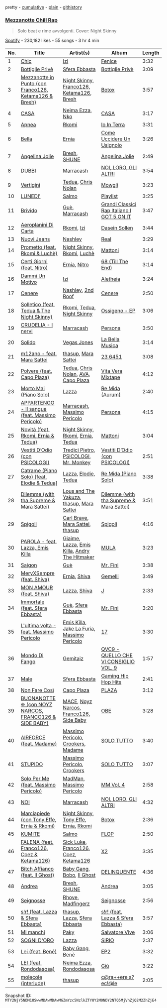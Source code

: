 pretty - [cumulative](/playlists/cumulative/37i9dQZF1DX37pZLd58ED5.md) - [plain](/playlists/plain/37i9dQZF1DX37pZLd58ED5) - [githistory](https://github.githistory.xyz/mackorone/spotify-playlist-archive/blob/main/playlists/plain/37i9dQZF1DX37pZLd58ED5)

### [Mezzanotte Chill Rap](https://open.spotify.com/playlist/37i9dQZF1DX37pZLd58ED5)

> Solo beat e rime avvolgenti\. Cover: Night Skinny

[Spotify](https://open.spotify.com/user/spotify) - 230,182 likes - 55 songs - 3 hr 4 min

| No. | Title | Artist(s) | Album | Length |
|---|---|---|---|---|
| 1 | [Chic](https://open.spotify.com/track/7jUJ2RmT4PFHHq4goMWqm3) | [Izi](https://open.spotify.com/artist/6289Bbkkk3gaCbh1K7Rv8F) | [Fenice](https://open.spotify.com/album/4Ff34a4maeLObapIe4K89I) | 3:32 |
| 2 | [Bottiglie Privè](https://open.spotify.com/track/3E2KP5AWn6Wx0NcPstzKeo) | [Sfera Ebbasta](https://open.spotify.com/artist/23TFHmajVfBtlRx5MXqgoz) | [Bottiglie Privè](https://open.spotify.com/album/0vu1M0rGdZ7yR34KwyEmrj) | 3:09 |
| 3 | [Mezzanotte in Punto \(con Franco126, Ketama126 & Bresh\)](https://open.spotify.com/track/4HPnwAsUMcudDgVCNLOzum) | [Night Skinny](https://open.spotify.com/artist/2E6AK3UPEGCvjnzuygCh2h), [Franco126](https://open.spotify.com/artist/2KkO9uXHF9BVNJASjLekAc), [Ketama126](https://open.spotify.com/artist/0pSx3asj3usz5PRt8COo0E), [Bresh](https://open.spotify.com/artist/7FeObngbQ0GY3SojNwKdKn) | [Botox](https://open.spotify.com/album/1CjtjrWyjx2eT5OejciTVr) | 3:57 |
| 4 | [CASA](https://open.spotify.com/track/4YhH8TVZAe2AUaz2oigGeQ) | [Neima Ezza](https://open.spotify.com/artist/754BUADwzMYecBgOoBaetK), [Nko](https://open.spotify.com/artist/4kTOsBwxhA2Sn4PSs7PqnN) | [CASA](https://open.spotify.com/album/60up5WdoThgFRGkyZVIlIq) | 3:17 |
| 5 | [Apnea](https://open.spotify.com/track/3lZfZpZmxkafEMi9doo7Of) | [Rkomi](https://open.spotify.com/artist/056KMTw6IztdQjBmFfVyO3) | [Io In Terra](https://open.spotify.com/album/7qs6R874LFaGWVVrPTELXc) | 3:31 |
| 6 | [Bella](https://open.spotify.com/track/7CxLQIq4kIq8P8UwemcKfX) | [Ernia](https://open.spotify.com/artist/3fhMfkPPzksWuw0hEm4ldm) | [Come Uccidere Un Usignolo](https://open.spotify.com/album/2MEJwoXq5hRxCU2vzOhwIp) | 3:26 |
| 7 | [Angelina Jolie](https://open.spotify.com/track/0tD4EXZRm1JGDYWtKYFLWK) | [Bresh](https://open.spotify.com/artist/7FeObngbQ0GY3SojNwKdKn), [SHUNE](https://open.spotify.com/artist/5YV5crRpcdknHgEzystZHr) | [Angelina Jolie](https://open.spotify.com/album/6sE81aPV364gLYtUBwgzwR) | 2:49 |
| 8 | [DUBBI](https://open.spotify.com/track/4gxRyOZefp95AXZFaztdtO) | [Marracash](https://open.spotify.com/artist/5AZuEF0feCXMkUCwQiQlW7) | [NOI, LORO, GLI ALTRI](https://open.spotify.com/album/0rgggvSYGSms079nUlcAGX) | 3:54 |
| 9 | [Vertigini](https://open.spotify.com/track/1Oou7m2VuxCDSOdqsu07TU) | [Tedua](https://open.spotify.com/artist/1AgAVqo74e2q4FVvg0xpT7), [Chris Nolan](https://open.spotify.com/artist/1xsYReh7zhty26wD4tprKh) | [Mowgli](https://open.spotify.com/album/2F4YVNFy52kTEGDXdeYiZX) | 3:23 |
| 10 | [LUNEDI'](https://open.spotify.com/track/1VNARx6Sm6ZYAsDMCGiU1B) | [Salmo](https://open.spotify.com/artist/3hBQ4zniNdQf1cqqo6hzuW) | [Playlist](https://open.spotify.com/album/5F6r4JU7TdqI8YOWzj6Fyn) | 3:25 |
| 11 | [Brivido](https://open.spotify.com/track/52dGHpZuhlsB28gV4z6MSv) | [Guè](https://open.spotify.com/artist/7F2utINZ6tSokSiZTQBE27), [Marracash](https://open.spotify.com/artist/5AZuEF0feCXMkUCwQiQlW7) | [Grandi Classici Rap Italiano I GOT 5 ON IT](https://open.spotify.com/album/1lCXo2TP1ryw3AsaTgwDac) | 3:47 |
| 12 | [Aeroplanini Di Carta](https://open.spotify.com/track/5lSUBOoR69N6lbwGySVdSr) | [Rkomi](https://open.spotify.com/artist/056KMTw6IztdQjBmFfVyO3), [Izi](https://open.spotify.com/artist/6289Bbkkk3gaCbh1K7Rv8F) | [Dasein Sollen](https://open.spotify.com/album/4cpbVkMPzHjWZajKY53SKJ) | 3:44 |
| 13 | [Nuovi Jeans](https://open.spotify.com/track/0N1pKkjhVwKZWFLF47R1tv) | [Nashley](https://open.spotify.com/artist/5RiGhrEoM1SBjZoY25lCfe) | [Real](https://open.spotify.com/album/46DpgdlcIIF9poWbkKmQFc) | 3:29 |
| 14 | [Prometto \(feat\. Rkomi & Luchè\)](https://open.spotify.com/track/35DgCphwTxRkI2jUec0mWA) | [Night Skinny](https://open.spotify.com/artist/2E6AK3UPEGCvjnzuygCh2h), [Rkomi](https://open.spotify.com/artist/056KMTw6IztdQjBmFfVyO3), [Luchè](https://open.spotify.com/artist/3yiEJ9SByXZMXTwaKdVFN4) | [Mattoni](https://open.spotify.com/album/1l1cFQQfIbsDDbPavkCosf) | 3:14 |
| 15 | [Certi Giorni \(feat\. Nitro\)](https://open.spotify.com/track/4nvsA575k8HrEjdQ78Ymvi) | [Ernia](https://open.spotify.com/artist/3fhMfkPPzksWuw0hEm4ldm), [Nitro](https://open.spotify.com/artist/6jQZzWW3JlEtcRDSzFVKSP) | [68 \(Till The End\)](https://open.spotify.com/album/1F6aVwr0raeSt5YT02hARW) | 3:14 |
| 16 | [Dammi Un Motivo](https://open.spotify.com/track/32ixEZaSA1ZMrKOYInRbeP) | [Izi](https://open.spotify.com/artist/6289Bbkkk3gaCbh1K7Rv8F) | [Aletheia](https://open.spotify.com/album/2FT4zvCc1vD2JdW8usqezZ) | 3:24 |
| 17 | [Cenere](https://open.spotify.com/track/45xyKCey4BM3fMeFEsF1Hp) | [Nashley](https://open.spotify.com/artist/5RiGhrEoM1SBjZoY25lCfe), [2nd Roof](https://open.spotify.com/artist/1eznSku2RY9VSvkhWxXdmx) | [Cenere](https://open.spotify.com/album/1lrhX79POrz4wSmgD4aeGg) | 2:50 |
| 18 | [Solletico \(feat\. Tedua & The Night Skinny\)](https://open.spotify.com/track/6gan8nbS78t2sUy0M9UpAX) | [Rkomi](https://open.spotify.com/artist/056KMTw6IztdQjBmFfVyO3), [Tedua](https://open.spotify.com/artist/1AgAVqo74e2q4FVvg0xpT7), [Night Skinny](https://open.spotify.com/artist/2E6AK3UPEGCvjnzuygCh2h) | [Ossigeno \- EP](https://open.spotify.com/album/0eAgD8ueJfUud98yLZ612P) | 3:06 |
| 19 | [CRUDELIA \- I nervi](https://open.spotify.com/track/5dsz7MTrNdN9aMTrnp7sOG) | [Marracash](https://open.spotify.com/artist/5AZuEF0feCXMkUCwQiQlW7) | [Persona](https://open.spotify.com/album/3ZOt77e63uMgJXU7xcFpqu) | 3:50 |
| 20 | [Solido](https://open.spotify.com/track/2gPENupbdW8MMPijDovU4a) | [Vegas Jones](https://open.spotify.com/artist/4b3MWJACM6T1QwGKoFe7pp) | [La Bella Musica](https://open.spotify.com/album/42tTqiNZ6vqy1qaTdXyp0J) | 3:14 |
| 21 | [m12ano \- feat\. Mara Sattei](https://open.spotify.com/track/0LfMuWu6FKNSDHEoxHu9iK) | [thasup](https://open.spotify.com/artist/19i93sA0D7yS9dYoVNBqAA), [Mara Sattei](https://open.spotify.com/artist/0zoMmzmyi8N8LwzhyXPvtk) | [23 6451](https://open.spotify.com/album/42wflBbrb9OchJfd3qiGRO) | 3:08 |
| 22 | [Polvere \(feat\. Capo Plaza\)](https://open.spotify.com/track/0ZzXPo0gS5h718w7WErG44) | [Tedua](https://open.spotify.com/artist/1AgAVqo74e2q4FVvg0xpT7), [Chris Nolan](https://open.spotify.com/artist/1xsYReh7zhty26wD4tprKh), [AVA](https://open.spotify.com/artist/7zPS3i8YJBNeDcqXUHfCMr), [Capo Plaza](https://open.spotify.com/artist/5SulO4l40qDuV9zUGLZx7n) | [Vita Vera Mixtape](https://open.spotify.com/album/3TjYHhJBeXCyoG0mmsTZd9) | 4:12 |
| 23 | [Morto Mai \(Piano Solo\)](https://open.spotify.com/track/4vuQhmBVvyy4Zau0Ypv738) | [Lazza](https://open.spotify.com/artist/0jdNdfi4vAuVi7a6cPDFBM) | [Re Mida \(Aurum\)](https://open.spotify.com/album/18oJqI5kIQ5lwDvpdlny99) | 2:40 |
| 24 | [APPARTENGO \- Il sangue \(feat\. Massimo Pericolo\)](https://open.spotify.com/track/3A22uqfe8OfNkeqJj4Fmc1) | [Marracash](https://open.spotify.com/artist/5AZuEF0feCXMkUCwQiQlW7), [Massimo Pericolo](https://open.spotify.com/artist/1El4YQA8oCXX7ynFSxRTFq) | [Persona](https://open.spotify.com/album/3ZOt77e63uMgJXU7xcFpqu) | 4:15 |
| 25 | [Novità \(feat\. Rkomi, Ernia & Tedua\)](https://open.spotify.com/track/0hkY6Je3FYVPCCLZNtPKhH) | [Night Skinny](https://open.spotify.com/artist/2E6AK3UPEGCvjnzuygCh2h), [Rkomi](https://open.spotify.com/artist/056KMTw6IztdQjBmFfVyO3), [Ernia](https://open.spotify.com/artist/3fhMfkPPzksWuw0hEm4ldm), [Tedua](https://open.spotify.com/artist/1AgAVqo74e2q4FVvg0xpT7) | [Mattoni](https://open.spotify.com/album/1l1cFQQfIbsDDbPavkCosf) | 3:04 |
| 26 | [Vestiti D’Odio \(con PSICOLOGI\)](https://open.spotify.com/track/3NLE4ioQE8aWxoJjk2IQTC) | [Tredici Pietro](https://open.spotify.com/artist/0RENwV6Phsp2y8nnFJ54UC), [PSICOLOGI](https://open.spotify.com/artist/0fskdccy6fvnWMNMNPqEro), [Mr\. Monkey](https://open.spotify.com/artist/1sHljqzdPCaYRcFrkHW8if) | [Vestiti D’Odio \(con PSICOLOGI\)](https://open.spotify.com/album/00yrlb5Oun1DVBxkAwthTx) | 2:51 |
| 27 | [Catrame \(Piano Solo\) \[feat\. Elodie & Tedua\]](https://open.spotify.com/track/4pDkYM6khFgQTqS8V0RNBB) | [Lazza](https://open.spotify.com/artist/0jdNdfi4vAuVi7a6cPDFBM), [Elodie](https://open.spotify.com/artist/7GgpsUpkj3olseoaTY7TEY), [Tedua](https://open.spotify.com/artist/1AgAVqo74e2q4FVvg0xpT7) | [Re Mida \(Piano Solo\)](https://open.spotify.com/album/7hO0SatbllbcKx7aaOEnHd) | 3:38 |
| 28 | [Dilemme \(with tha Supreme & Mara Sattei\)](https://open.spotify.com/track/1Whf2ZaesM1gXlU0z3Fslt) | [Lous and The Yakuza](https://open.spotify.com/artist/2HPiMwJktBXqakN0hnON2R), [thasup](https://open.spotify.com/artist/19i93sA0D7yS9dYoVNBqAA), [Mara Sattei](https://open.spotify.com/artist/0zoMmzmyi8N8LwzhyXPvtk) | [Dilemme \(with tha Supreme & Mara Sattei\)](https://open.spotify.com/album/58UfZvPf388nNXT6nnszRp) | 3:51 |
| 29 | [Spigoli](https://open.spotify.com/track/1XQvMjA9IiIx1lAiTHSxQi) | [Carl Brave](https://open.spotify.com/artist/29nrwultxQ8jENVmXoyMqK), [Mara Sattei](https://open.spotify.com/artist/0zoMmzmyi8N8LwzhyXPvtk), [thasup](https://open.spotify.com/artist/19i93sA0D7yS9dYoVNBqAA) | [Spigoli](https://open.spotify.com/album/7d2mx3ECVdcvoLFLXrx8Qo) | 4:16 |
| 30 | [PAROLA \- feat\. Lazza, Emis Killa](https://open.spotify.com/track/2tQ7vPjN88wkQl5hSNSbVF) | [Giaime](https://open.spotify.com/artist/3sC3sCpqSYClSdKez9Rs6k), [Lazza](https://open.spotify.com/artist/0jdNdfi4vAuVi7a6cPDFBM), [Emis Killa](https://open.spotify.com/artist/6FtwCmLY6L1sqvjaQ2lV6G), [Andry The Hitmaker](https://open.spotify.com/artist/6hb3ftxbKAFsOiNCdFbyzJ) | [MULA](https://open.spotify.com/album/3eDMLC0gVgI6K1O9oMc686) | 3:23 |
| 31 | [Saigon](https://open.spotify.com/track/0nd1tWz1bmTQ2ObCnZCLV9) | [Guè](https://open.spotify.com/artist/7F2utINZ6tSokSiZTQBE27) | [Mr\. Fini](https://open.spotify.com/album/7C9m0DdXdl0Z92bmv45BpX) | 3:38 |
| 32 | [MeryXSempre \(feat\. Shiva\)](https://open.spotify.com/track/4n5omnB5GcKuHhkVZWv1Ih) | [Ernia](https://open.spotify.com/artist/3fhMfkPPzksWuw0hEm4ldm), [Shiva](https://open.spotify.com/artist/2K5nCggbhSZ00YCYP5qkZS) | [Gemelli](https://open.spotify.com/album/3LXvt5r3boBy4sQQpxmsi9) | 3:49 |
| 33 | [MON AMOUR \(feat\. Shiva\)](https://open.spotify.com/track/4IQpT8aOGChYX4ORMOW0YY) | [Lazza](https://open.spotify.com/artist/0jdNdfi4vAuVi7a6cPDFBM), [Shiva](https://open.spotify.com/artist/2K5nCggbhSZ00YCYP5qkZS) | [J](https://open.spotify.com/album/4vCqEvwOICd6NwnsuhWzUO) | 2:33 |
| 34 | [Immortale \(feat\. Sfera Ebbasta\)](https://open.spotify.com/track/2bF1qPRPlrODKWFMGtQXq1) | [Guè](https://open.spotify.com/artist/7F2utINZ6tSokSiZTQBE27), [Sfera Ebbasta](https://open.spotify.com/artist/23TFHmajVfBtlRx5MXqgoz) | [Mr\. Fini](https://open.spotify.com/album/7C9m0DdXdl0Z92bmv45BpX) | 3:20 |
| 35 | [L'ultima volta \- feat\. Massimo Pericolo](https://open.spotify.com/track/3rOw9WmYFCRLHTRcbOjhUl) | [Emis Killa](https://open.spotify.com/artist/6FtwCmLY6L1sqvjaQ2lV6G), [Jake La Furia](https://open.spotify.com/artist/6JFRI91YaCXREGQYzHSnUH), [Massimo Pericolo](https://open.spotify.com/artist/1El4YQA8oCXX7ynFSxRTFq) | [17](https://open.spotify.com/album/11T8pkk7VAT7LeoReyY7B7) | 3:30 |
| 36 | [Mondo Di Fango](https://open.spotify.com/track/3rR90ytwXhFCGXjbDzN7HI) | [Gemitaiz](https://open.spotify.com/artist/4upwdFMlZBmQ68jP9jPzjK) | [QVC9 \- QUELLO CHE VI CONSIGLIO VOL\. 9](https://open.spotify.com/album/5lfSlorm20o9qN9YoDmwFe) | 1:57 |
| 37 | [Male](https://open.spotify.com/track/2mb8gG8kOMCJDzBmCNm7El) | [Sfera Ebbasta](https://open.spotify.com/artist/23TFHmajVfBtlRx5MXqgoz) | [Gaming Hip Hop Hits](https://open.spotify.com/album/7fPtjzJR9bfAf7Wv0v9Xp2) | 2:41 |
| 38 | [Non Fare Così](https://open.spotify.com/track/769M2rTiAoL7x2lKDHLjRa) | [Capo Plaza](https://open.spotify.com/artist/5SulO4l40qDuV9zUGLZx7n) | [PLAZA](https://open.spotify.com/album/5tKxGn7nxBF5qLW6cpwVT8) | 3:12 |
| 39 | [BUONANOTTE ❈ \(con NOYZ NARCOS, FRANCO126 & SIDE BABY\)](https://open.spotify.com/track/70im6fWHD1m7VQve5I6Yim) | [MACE](https://open.spotify.com/artist/7gjqZ8coFZimZDtdk04WP1), [Noyz Narcos](https://open.spotify.com/artist/49UAapOfpOg1ZOU4xf2NgY), [Franco126](https://open.spotify.com/artist/2KkO9uXHF9BVNJASjLekAc), [Side Baby](https://open.spotify.com/artist/6PXiPeUVFrlaC1n8511ijT) | [OBE](https://open.spotify.com/album/2oT1W5fYFSfU3fz5Q55HWj) | 3:28 |
| 40 | [AIRFORCE \(feat\. Madame\)](https://open.spotify.com/track/4MTlIhliwFJnTfbEoctDyB) | [Massimo Pericolo](https://open.spotify.com/artist/1El4YQA8oCXX7ynFSxRTFq), [Crookers](https://open.spotify.com/artist/3o1cwVQfiDWafhYA02k13C), [Madame](https://open.spotify.com/artist/1vgQksyJ0IVz8y9XerEOy3) | [SOLO TUTTO](https://open.spotify.com/album/7I9kWuzlJwWCtP0jDgqpcw) | 3:40 |
| 41 | [STUPIDO](https://open.spotify.com/track/6HVRRlc2sBlkcKEkhlsp86) | [Massimo Pericolo](https://open.spotify.com/artist/1El4YQA8oCXX7ynFSxRTFq), [Crookers](https://open.spotify.com/artist/3o1cwVQfiDWafhYA02k13C) | [SOLO TUTTO](https://open.spotify.com/album/7I9kWuzlJwWCtP0jDgqpcw) | 3:07 |
| 42 | [Solo Per Me \(feat\. Massimo Pericolo\)](https://open.spotify.com/track/0UKgEDJm4M54t50cbGGiUC) | [MadMan](https://open.spotify.com/artist/3MkkSf3u5KU52Mb2iMrqeX), [Massimo Pericolo](https://open.spotify.com/artist/1El4YQA8oCXX7ynFSxRTFq) | [MM Vol\. 4](https://open.spotify.com/album/6u7PVqrCBPex6FSw8eb5ce) | 2:58 |
| 43 | [NOI](https://open.spotify.com/track/6g4ZDGB7jj7T1X8sWB5GFQ) | [Marracash](https://open.spotify.com/artist/5AZuEF0feCXMkUCwQiQlW7) | [NOI, LORO, GLI ALTRI](https://open.spotify.com/album/0rgggvSYGSms079nUlcAGX) | 4:32 |
| 44 | [Marciapiede \(con Tony Effe, Ernia & Rkomi\)](https://open.spotify.com/track/7nz7IQI6XfGLbpLB2ZLfXr) | [Night Skinny](https://open.spotify.com/artist/2E6AK3UPEGCvjnzuygCh2h), [Tony Effe](https://open.spotify.com/artist/6CKch2otN4SPznHf9ms5JF), [Ernia](https://open.spotify.com/artist/3fhMfkPPzksWuw0hEm4ldm), [Rkomi](https://open.spotify.com/artist/056KMTw6IztdQjBmFfVyO3) | [Botox](https://open.spotify.com/album/1CjtjrWyjx2eT5OejciTVr) | 2:36 |
| 45 | [KUMITE](https://open.spotify.com/track/6yaNNYWPjkWHbh1jADEyJO) | [Salmo](https://open.spotify.com/artist/3hBQ4zniNdQf1cqqo6hzuW) | [FLOP](https://open.spotify.com/album/7DvK67C21i6go7olhjvLgT) | 2:50 |
| 46 | [FALENA \(feat\. Franco126, Coez & Ketama126\)](https://open.spotify.com/track/1FEAEKjVQLZuSeb0omUxep) | [Sick Luke](https://open.spotify.com/artist/0hk4xVujcyOr6USD95wcWb), [Franco126](https://open.spotify.com/artist/2KkO9uXHF9BVNJASjLekAc), [Coez](https://open.spotify.com/artist/5dXlc7MnpaTeUIsHLVe3n4), [Ketama126](https://open.spotify.com/artist/0pSx3asj3usz5PRt8COo0E) | [X2](https://open.spotify.com/album/6ZVOpNfX2JMfAFDqEfmyQ5) | 3:35 |
| 47 | [Bitch Affianco \(feat\. Il Ghost\)](https://open.spotify.com/track/7GMdUBnPCy8ttOJwxUW6HM) | [Baby Gang](https://open.spotify.com/artist/3LvwPiJQJ0da0GurKMToV0), [Bobo](https://open.spotify.com/artist/4W6DLx1j8rZzzcbMuUd42J), [Il Ghost](https://open.spotify.com/artist/2tOGpIgNsnDk6BxqFU2vCX) | [DELINQUENTE](https://open.spotify.com/album/2wcLZ4N9hLO19PXpmZFWNh) | 4:36 |
| 48 | [Andrea](https://open.spotify.com/track/03j2Lo97VCDprSk8oLb8Gi) | [Bresh](https://open.spotify.com/artist/7FeObngbQ0GY3SojNwKdKn), [SHUNE](https://open.spotify.com/artist/5YV5crRpcdknHgEzystZHr) | [Andrea](https://open.spotify.com/album/1mbwNDgFojWsQfJCN46Izm) | 3:05 |
| 49 | [Seignosse](https://open.spotify.com/track/1aHWdsWQooVkRhZL2oU8m2) | [Rhove](https://open.spotify.com/artist/44DWomjW1oDuxIoBIRpmQ4), [Madfingerz](https://open.spotify.com/artist/4VmOlyJsnQB93ZIGMO2XWo) | [Seignosse](https://open.spotify.com/album/5TmDheBbiIysuxMl2Qjhfg) | 2:56 |
| 50 | [s!r! \(feat\. Lazza & Sfera Ebbasta\)](https://open.spotify.com/track/3gUzi41YOt3VExeyHSLsMj) | [thasup](https://open.spotify.com/artist/19i93sA0D7yS9dYoVNBqAA), [Lazza](https://open.spotify.com/artist/0jdNdfi4vAuVi7a6cPDFBM), [Sfera Ebbasta](https://open.spotify.com/artist/23TFHmajVfBtlRx5MXqgoz) | [s!r! \(feat\. Lazza & Sfera Ebbasta\)](https://open.spotify.com/album/3FKHKKhVw31wJoYybif80p) | 3:57 |
| 51 | [Mi manchi](https://open.spotify.com/track/02azuYiDfYtTJ568UwYPQ3) | [Paky](https://open.spotify.com/artist/1KQJOTeIMbixtnSWY4sYs2) | [Salvatore Vive](https://open.spotify.com/album/1VSve1RDkpnGq2J1VL1Ux4) | 3:06 |
| 52 | [SOGNI D'ORO](https://open.spotify.com/track/2tKH7kT40eTSp8SCf6VKeH) | [Lazza](https://open.spotify.com/artist/0jdNdfi4vAuVi7a6cPDFBM) | [SIRIO](https://open.spotify.com/album/2v7KXdLrb81rGL9G7jwcjF) | 2:37 |
| 53 | [Lei \(feat\. Bené\)](https://open.spotify.com/track/1fdL0yW2DHzcOOUF0fZFv8) | [Baby Gang](https://open.spotify.com/artist/3LvwPiJQJ0da0GurKMToV0), [Bené](https://open.spotify.com/artist/3KQ6K5tg4iklLDO1cNnunn) | [EP2](https://open.spotify.com/album/06BFpQi8sfXz6yQXlITPky) | 3:32 |
| 54 | [LEI \(feat\. Rondodasosa\)](https://open.spotify.com/track/298vG7EUMAUWmvapd4PHL8) | [Neima Ezza](https://open.spotify.com/artist/754BUADwzMYecBgOoBaetK), [Rondodasosa](https://open.spotify.com/artist/61bQ4nwIioR8w6PGxzpyY3) | [Giù](https://open.spotify.com/album/7vo7aun2FjdwkfP81Gy8w3) | 3:22 |
| 55 | [molecole \(interlude\)](https://open.spotify.com/track/7vsofh7bdDeL0n0lodFiCi) | [thasup](https://open.spotify.com/artist/19i93sA0D7yS9dYoVNBqAA) | [c@ra++ere s?ec!@le](https://open.spotify.com/album/7nDSuDHGJMKFtUTEEVJvUS) | 2:05 |

Snapshot ID: `MTY2NjY5NDM1OSwwMDAwMDAwMGZmYzc5NzlkZTY0Y2M0NDY2NTQ5MjVhZjQ2M2ZhZjE4`
